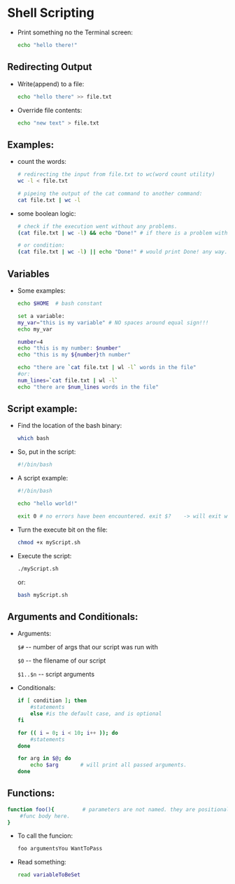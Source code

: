 # Shell Scripting

* Print something no the Terminal screen:

	```bash
	echo "hello there!"
	```
	
## Redirecting Output

* Write(append) to a file:

	```bash
	echo "hello there" >> file.txt
	```
* Override file contents:

	```bash
	echo "new text" > file.txt
	```
	
## Examples:

* count the words:

	```bash
	# redirecting the input from file.txt to wc(word count utility)
	wc -l < file.txt 
	
	# pipeing the output of the cat command to another command:
	cat file.txt | wc -l
	```
	
* some boolean logic:

	```bash
	# check if the execution went without any problems.
	(cat file.txt | wc -l) && echo "Done!" # if there is a problem with pipeing, the echo part won't execute.
	
	# or condition:
	(cat file.txt | wc -l) || echo "Done!" # would print Done! any way.
	```

## Variables

* Some examples:
	```bash
	echo $HOME  # bash constant
	```
	
	```bash
	set a variable:
	my_var="this is my variable" # NO spaces around equal sign!!!
	echo my_var
	```

	```bash
	number=4
	echo "this is my number: $number"
	echo "this is my ${number}th number"
	```

	```bash
	echo "there are `cat file.txt | wl -l` words in the file"
	#or:
	num_lines=`cat file.txt | wl -l`
	echo "there are $num_lines words in the file"
	```
	
## Script example:

* Find the location of the bash binary:
	```bash
	which bash
	```

* So, put in the script:

	```bash
	#!/bin/bash
	```
	
* A script example:

	```bash
	#!/bin/bash
	
	echo "hello world!"
	
	exit 0 # no errors have been encountered. exit $?    -> will exit with the status of the last run command.
	```
	
* Turn the execute bit on the file:
	
	```bash	
	chmod +x myScript.sh
	```
* Execute the script:

	```bash
	./myScript.sh
	```
	
	or: 
	
	```bash
	bash myScript.sh
	```
	
## Arguments and Conditionals:

* Arguments:
	
	`$#` -- number of args that our script was run with
	
	`$0` -- the filename of our script
	
	`$1..$n` -- script arguments
	
* Conditionals:

	```bash
	if [ condition ]; then
		#statements
		else #is the default case, and is optional
	fi 
	```

	```bash
	for (( i = 0; i < 10; i++ )); do
		#statements
	done
	```

	```bash
	for arg in $@; do
		echo $arg 		# will print all passed arguments.
	done
	```
	
## Functions:

```bash
function foo(){ 		# parameters are not named. they are positional, and startig with $1
	#func body here.
}
```

* To call the funcion:
	
	```bash
	foo argumentsYou WantToPass
	```

* Read something:

	```bash
	read variableToBeSet
	```
	
	
	
	
	
	
	
	
	
